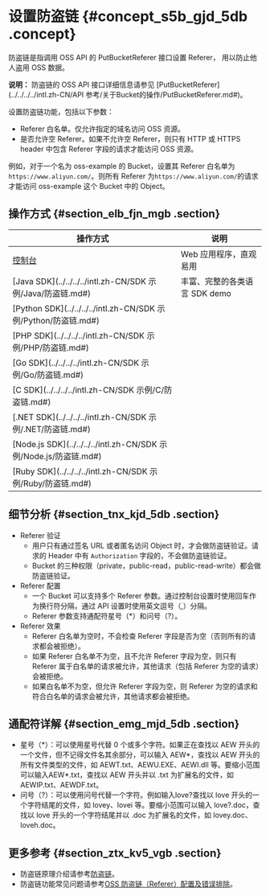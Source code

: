 # 设置防盗链 {#concept_s5b_gjd_5db .concept}

防盗链是指调用 OSS API 的 PutBucketReferer 接口设置 Referer， 用以防止他人盗用 OSS 数据。

**说明：** 防盗链的 OSS API 接口详细信息请参见 [PutBucketReferer](../../../../intl.zh-CN/API 参考/关于Bucket的操作/PutBucketReferer.md#)。

设置防盗链功能，包括以下参数：

-   Referer 白名单。仅允许指定的域名访问 OSS 资源。
-   是否允许空 Referer。如果不允许空 Referer，则只有 HTTP 或 HTTPS header 中包含 Referer 字段的请求才能访问 OSS 资源。

例如，对于一个名为 oss-example 的 Bucket，设置其 Referer 白名单为`https://www.aliyun.com/`。则所有 Referer 为`https://www.aliyun.com/`的请求才能访问 oss-example 这个 Bucket 中的 Object。

## 操作方式 {#section_elb_fjn_mgb .section}

|操作方式|说明|
|----|--|
|[控制台](../../../../intl.zh-CN/控制台用户指南/管理存储空间/设置防盗链.md#)|Web 应用程序，直观易用|
|[Java SDK](../../../../intl.zh-CN/SDK 示例/Java/防盗链.md#)|丰富、完整的各类语言 SDK demo|
|[Python SDK](../../../../intl.zh-CN/SDK 示例/Python/防盗链.md#)|
|[PHP SDK](../../../../intl.zh-CN/SDK 示例/PHP/防盗链.md#)|
|[Go SDK](../../../../intl.zh-CN/SDK 示例/Go/防盗链.md#)|
|[C SDK](../../../../intl.zh-CN/SDK 示例/C/防盗链.md#)|
|[.NET SDK](../../../../intl.zh-CN/SDK 示例/.NET/防盗链.md#)|
|[Node.js SDK](../../../../intl.zh-CN/SDK 示例/Node.js/防盗链.md#)|
|[Ruby SDK](../../../../intl.zh-CN/SDK 示例/Ruby/防盗链.md#)|

## 细节分析 {#section_tnx_kjd_5db .section}

-   Referer 验证
    -   用户只有通过签名 URL 或者匿名访问 Object 时，才会做防盗链验证。请求的 Header 中有 `Authorization` 字段的，不会做防盗链验证。
    -   Bucket 的三种权限（private，public-read，public-read-write）都会做防盗链验证。
-   Referer 配置
    -   一个 Bucket 可以支持多个 Referer 参数。通过控制台设置时使用回车作为换行符分隔，通过 API 设置时使用英文逗号（,）分隔。
    -   Referer 参数支持通配符星号（\*）和问号（?）。
-   Referer 效果
    -   Referer 白名单为空时，不会检查 Referer 字段是否为空（否则所有的请求都会被拒绝）。
    -   如果 Referer 白名单不为空，且不允许 Referer 字段为空，则只有 Referer 属于白名单的请求被允许，其他请求（包括 Referer 为空的请求）会被拒绝。
    -   如果白名单不为空，但允许 Referer 字段为空，则 Referer 为空的请求和符合白名单的请求会被允许，其他请求都会被拒绝。

## 通配符详解 {#section_emg_mjd_5db .section}

-   星号（\*）：可以使用星号代替 0 个或多个字符。如果正在查找以 AEW 开头的一个文件，但不记得文件名其余部分，可以输入 AEW\*，查找以 AEW 开头的所有文件类型的文件，如 AEWT.txt、AEWU.EXE、AEWI.dll 等。要缩小范围可以输入AEW\*.txt，查找以 AEW 开头并以 .txt 为扩展名的文件，如 AEWIP.txt、AEWDF.txt。
-   问号（?）：可以使用问号代替一个字符。例如输入love?查找以 love 开头的一个字符结尾的文件，如 lovey、lovei 等。要缩小范围可以输入 love?.doc，查找以 love 开头的一个字符结尾并以 .doc 为扩展名的文件，如 lovey.doc、loveh.doc。

## 更多参考 {#section_ztx_kv5_vgb .section}

-   防盗链原理介绍请参考[防盗链](../../../../intl.zh-CN/最佳实践/存储空间管理/防盗链.md#)。
-   防盗链功能常见问题请参考[OSS 防盗链（Referer）配置及错误排除](../../../../intl.zh-CN/常见错误排除/OSS防盗链（Referer）配置及错误排除.md#)。

